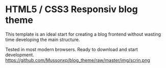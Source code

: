 # HTML5 / CSS3 Responsiv blog theme
This template is an ideal start for creating a blog frontend without wasting time developing the main structure.

Tested in most modern browsers. Ready to download and start development.
https://github.com/Mussonxp/blog_theme/raw/master/img/scrin.png
